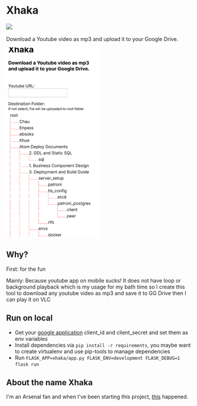 # Xhaka

![](https://github.com/mozartilize/xhaka/workflows/CI/badge.svg)

Download a Youtube video as mp3 and upload it to your Google Drive.

<img src="assets/xhaka_on_mobile.png" alt="screenshot" width="250"/>

## Why?

First: for the fun

Mainly: Because youtube app on mobile sucks! It does not have loop or background playback which is my usage for my bath time so I create this tool to download any youtube video as mp3 and save it to GG Drive then I can play it on VLC

## Run on local

- Get your [google application](https://console.developers.google.com/apis/credentials) client_id and client_secret and set them as env variables
- Install dependencies via `pip install -r requirements`, you maybe want to create virtualenv and use pip-tools to manage dependencies
- Run `FLASK_APP=xhaka/app.py FLASK_ENV=development FLASK_DEBUG=1 flask run`

## About the name Xhaka

I'm an Arsenal fan and when I've been starting this project, [this](https://www.goal.com/en/news/xhaka-storms-off-emirates-pitch-and-tells-arsenal-fans-to/xbttlq0u2sqb1wlforsbxw1ek) happened.